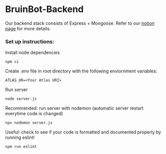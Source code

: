 # BruinBot-Backend
Our backend stack consists of Express + Mongoose. Refer to our [notion page](https://www.notion.so/uclabruinbot/Backend-dcd2a56527e34f87a697e8b54c52ce96) for more details. 

### Set up instructions:

Install node dependencies
```
npm ci
```

Create .env file in root directory with the following enviornment variables:
```
ATLAS_UR=<Your Atlas URI>
```

Run server
```
node server.js
```

Recommended: run server with nodemon (automatic server restart everytime code is changed)
```
npx nodemon server.js
```

Useful: check to see if your code is formatted and documented properly by running eslint!
```
npm run eslint
```
